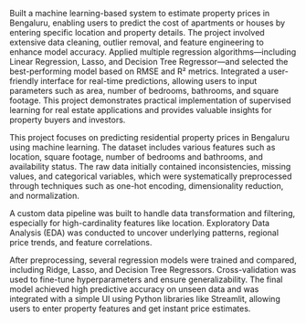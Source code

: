 Built a machine learning-based system to estimate property prices in Bengaluru, enabling users to predict the cost of apartments or houses by entering specific location and property details. The project involved extensive data cleaning, outlier removal, and feature engineering to enhance model accuracy. Applied multiple regression algorithms—including Linear Regression, Lasso, and Decision Tree Regressor—and selected the best-performing model based on RMSE and R² metrics. Integrated a user-friendly interface for real-time predictions, allowing users to input parameters such as area, number of bedrooms, bathrooms, and square footage. This project demonstrates practical implementation of supervised learning for real estate applications and provides valuable insights for property buyers and investors.

This project focuses on predicting residential property prices in Bengaluru using machine learning. The dataset includes various features such as location, square footage, number of bedrooms and bathrooms, and availability status. The raw data initially contained inconsistencies, missing values, and categorical variables, which were systematically preprocessed through techniques such as one-hot encoding, dimensionality reduction, and normalization.

A custom data pipeline was built to handle data transformation and filtering, especially for high-cardinality features like location. Exploratory Data Analysis (EDA) was conducted to uncover underlying patterns, regional price trends, and feature correlations.

After preprocessing, several regression models were trained and compared, including Ridge, Lasso, and Decision Tree Regressors. Cross-validation was used to fine-tune hyperparameters and ensure generalizability. The final model achieved high predictive accuracy on unseen data and was integrated with a simple UI using Python libraries like Streamlit, allowing users to enter property features and get instant price estimates.
